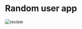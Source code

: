 # Random user app

![review](https://user-images.githubusercontent.com/38397888/54086155-a7539800-4357-11e9-9f1e-96c34b9691aa.gif)
